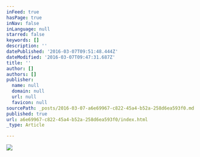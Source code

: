 ```yaml
---
inFeed: true
hasPage: true
inNav: false
inLanguage: null
starred: false
keywords: []
description: ''
datePublished: '2016-03-07T09:51:48.444Z'
dateModified: '2016-03-07T09:47:31.687Z'
title: ''
author: []
authors: []
publisher:
  name: null
  domain: null
  url: null
  favicon: null
sourcePath: _posts/2016-03-07-a6e69967-c822-45a4-b52a-258d6ea593f0.md
published: true
url: a6e69967-c822-45a4-b52a-258d6ea593f0/index.html
_type: Article

---
```

![](https://the-grid-user-content.s3-us-west-2.amazonaws.com/3c6da07c-6817-45f7-813e-794c446ef48f.png)